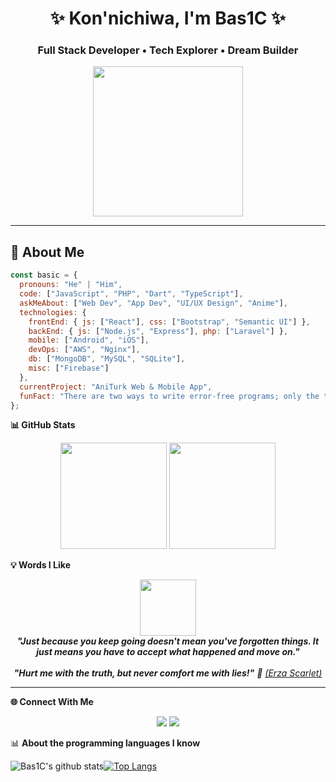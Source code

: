 

<!-- Header -->
<h1 align="center">✨ Kon'nichiwa, I'm <b>Bas1C</b> ✨</h1>
<h3 align="center">Full Stack Developer • Tech Explorer • Dream Builder</h3>

<p align="center">
  <img src="https://cdn.discordapp.com/attachments/533974559418875904/775837451909988362/b6166c79f65db461f571761041c88d6f.gif" width="240"/>
</p>

---

## 🌸 About Me
```javascript
const basic = {
  pronouns: "He" | "Him",
  code: ["JavaScript", "PHP", "Dart", "TypeScript"],
  askMeAbout: ["Web Dev", "App Dev", "UI/UX Design", "Anime"],
  technologies: {
    frontEnd: { js: ["React"], css: ["Bootstrap", "Semantic UI"] },
    backEnd: { js: ["Node.js", "Express"], php: ["Laravel"] },
    mobile: ["Android", "iOS"],
    devOps: ["AWS", "Nginx"],
    db: ["MongoDB", "MySQL", "SQLite"],
    misc: ["Firebase"]
  },
  currentProject: "AniTurk Web & Mobile App",
  funFact: "There are two ways to write error-free programs; only the third one works"
};
```

**📊 GitHub Stats**
<p align="center"> <img src="https://github-readme-stats.vercel.app/api?username=bashiku&show_icons=true&theme=tokyonight" height="170"/> <img src="https://github-readme-streak-stats.herokuapp.com/?user=bashiku&theme=tokyonight" height="170"/> </p>

**💡 Words I Like**
<p align="center"> <img src="https://media.giphy.com/media/fAPSAU9ZEUs3cswwI4/giphy.gif" width="90"><br> <em><b>"Just because you keep going doesn't mean you've forgotten things. It just means you have to accept what happened and move on."</b></em><br><br> <em><b>"Hurt me with the truth, but never comfort me with lies!"</b> 🥰 <u>(Erza Scarlet)</u></em> </p>

---


**🌐 Connect With Me**
<p align="center"> <a href="https://twitter.com/Bash1ku"><img src="https://img.shields.io/twitter/follow/Bash1ku?label=Follow&style=social"></a> <a href="https://github.com/bashiku"><img src="https://img.shields.io/github/followers/bashiku?label=Follow&style=social"></a> </p>

📊 **About the programming languages I know** 

![Bas1C's github stats](https://github-readme-stats.vercel.app/api?username=bashiku&show_icons=true&theme=radical)[![Top Langs](https://github-readme-stats.vercel.app/api/top-langs/?username=bashiku&show_icons=true&theme=radical)](https://github.com/bashiku/github-readme-stats)
